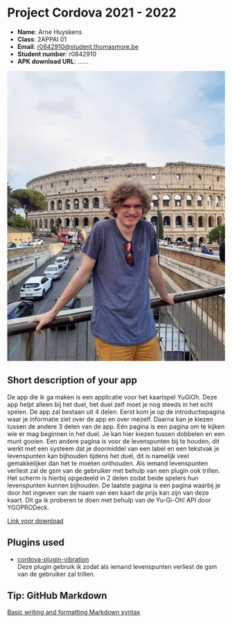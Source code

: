 # Project Cordova 2021 - 2022

- **Name**: Arne Huyskens
- **Class**: 2APPAI 01
- **Email**: <a href="mailto:r0842910@student.thomasmore.be">r0842910@student.thomasmore.be</a>
- **Student number**: r0842910
- **APK download URL**: ......

![Arne](ik.jpeg)

## Short description of your app

De app die ik ga maken is een applicatie voor het kaartspel YuGiOh. 
Deze app helpt alleen bij het duel, het duel zelf moet je nog steeds in het echt spelen. 
De app zal bestaan uit 4 delen. Eerst kom je op de introductiepagina waar je informatie ziet over de app en over mezelf. 
Daarna kan je kiezen tussen de andere 3 delen van de app. Eén pagina is een pagina om te kijken wie er mag beginnen in het duel. 
Je kan hier kiezen tussen dobbelen en een munt gooien. Een andere pagina is voor de levenspunten bij te houden, 
dit werkt met een systeem dat je doormiddel van een label en een tekstvak je levenspunten kan bijhouden tijdens het duel, 
dit is namelijk veel gemakkelijker dan het te moeten onthouden. Als iemand levenspunten verliest zal de gsm van de gebruiker met behulp van een plugin ook trillen.
Het scherm is hierbij opgedeeld in 2 delen zodat beide spelers hun levenspunten kunnen bijhouden. 
De laatste pagina is een pagina waarbij je door het ingeven van de naam van een kaart de prijs kan zijn van deze kaart.
Dit ga ik proberen te doen met behulp van de Yu-Gi-Oh! API door YGOPRODeck.

[Link voor download](https://huskyapp.sinners.be)

## Plugins used

- [cordova-plugin-vibration](https://www.npmjs.com/package/cordova-plugin-vibration)  
Deze plugin gebruik ik zodat als iemand levenspunten verliest de gsm van de gebruiker zal trillen.


## Tip: GitHub Markdown
[Basic writing and formatting Markdown syntax](https://docs.github.com/en/github/writing-on-github/basic-writing-and-formatting-syntax)
